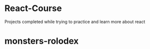 # React-Course

Projects completed while trying to practice and learn more about react

# monsters-rolodex
# 

